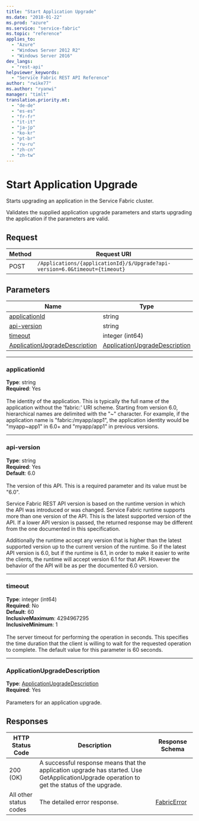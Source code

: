 ```yaml
---
title: "Start Application Upgrade"
ms.date: "2018-01-22"
ms.prod: "azure"
ms.service: "service-fabric"
ms.topic: "reference"
applies_to: 
  - "Azure"
  - "Windows Server 2012 R2"
  - "Windows Server 2016"
dev_langs: 
  - "rest-api"
helpviewer_keywords: 
  - "Service Fabric REST API Reference"
author: "rwike77"
ms.author: "ryanwi"
manager: "timlt"
translation.priority.mt: 
  - "de-de"
  - "es-es"
  - "fr-fr"
  - "it-it"
  - "ja-jp"
  - "ko-kr"
  - "pt-br"
  - "ru-ru"
  - "zh-cn"
  - "zh-tw"
---
```

# Start Application Upgrade
Starts upgrading an application in the Service Fabric cluster.

Validates the supplied application upgrade parameters and starts upgrading the application if the parameters are valid.

## Request
| Method | Request URI |
| ------ | ----------- |
| POST | `/Applications/{applicationId}/$/Upgrade?api-version=6.0&timeout={timeout}` |


## Parameters
| Name | Type | Required | Location |
| --- | --- | --- | --- |
| [applicationId](#applicationid) | string | Yes | Path |
| [api-version](#api-version) | string | Yes | Query |
| [timeout](#timeout) | integer (int64) | No | Query |
| [ApplicationUpgradeDescription](#applicationupgradedescription) | [ApplicationUpgradeDescription](sfclient-v61-model-applicationupgradedescription.md) | Yes | Body |

____
### applicationId
__Type__: string <br/>
__Required__: Yes<br/>
<br/>
The identity of the application. This is typically the full name of the application without the 'fabric:' URI scheme.
Starting from version 6.0, hierarchical names are delimited with the "~" character.
For example, if the application name is "fabric:/myapp/app1", the application identity would be "myapp~app1" in 6.0+ and "myapp/app1" in previous versions.


____
### api-version
__Type__: string <br/>
__Required__: Yes<br/>
__Default__: 6.0 <br/>
<br/>
The version of this API. This is a required parameter and its value must be "6.0".

Service Fabric REST API version is based on the runtime version in which the API was introduced or was changed. Service Fabric runtime supports more than one version of the API. This is the latest supported version of the API. If a lower API version is passed, the returned response may be different from the one documented in this specification.

Additionally the runtime accept any version that is higher than the latest supported version up to the current version of the runtime. So if the latest API version is 6.0, but if the runtime is 6.1, in order to make it easier to write the clients, the runtime will accept version 6.1 for that API. However the behavior of the API will be as per the documented 6.0 version.


____
### timeout
__Type__: integer (int64) <br/>
__Required__: No<br/>
__Default__: 60 <br/>
__InclusiveMaximum__: 4294967295 <br/>
__InclusiveMinimum__: 1 <br/>
<br/>
The server timeout for performing the operation in seconds. This specifies the time duration that the client is willing to wait for the requested operation to complete. The default value for this parameter is 60 seconds.

____
### ApplicationUpgradeDescription
__Type__: [ApplicationUpgradeDescription](sfclient-v61-model-applicationupgradedescription.md) <br/>
__Required__: Yes<br/>
<br/>
Parameters for an application upgrade.

## Responses

| HTTP Status Code | Description | Response Schema |
| --- | --- | --- |
| 200 (OK) | A successful response means that the application upgrade has started. Use GetApplicationUpgrade operation to get the status of the upgrade.<br/> |  |
| All other status codes | The detailed error response.<br/> | [FabricError](sfclient-v61-model-fabricerror.md) |

